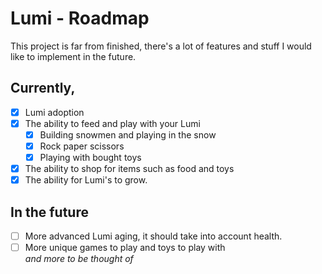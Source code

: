 # Lumi - Roadmap

This project is far from finished, there's a lot of features and stuff I would like to implement in the future.

## Currently,

- [x] Lumi adoption
- [x] The ability to feed and play with your Lumi
  - [x] Building snowmen and playing in the snow
  - [x] Rock paper scissors
  - [x] Playing with bought toys
- [x] The ability to shop for items such as food and toys
- [x] The ability for Lumi's to grow.

## In the future

- [ ] More advanced Lumi aging, it should take into account health.
- [ ] More unique games to play and toys to play with
      <br/> _and more to be thought of_
